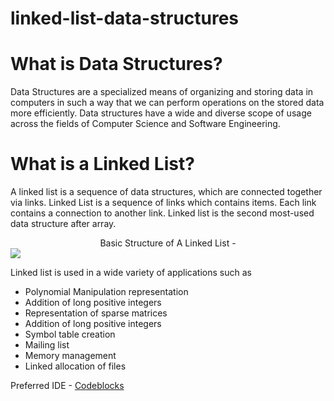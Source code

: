 # linked-list-data-structures
 
<h1>What is Data Structures?</h1>

<p>
    Data Structures are a specialized means of organizing and storing data in computers in such a way that we can perform operations on the stored data more efficiently. Data structures have a wide and diverse scope of usage across the fields of Computer Science and Software Engineering.
</p>

<h1>What is a Linked List? </h1>

<p>
    A linked list is a sequence of data structures, which are connected together via links. Linked List is a sequence of links which contains items. Each link contains a connection to another link. Linked list is the second most-used data structure after array.

</p>

<center>
Basic Structure of A Linked List - </center>
<img src="https://media.geeksforgeeks.org/wp-content/cdn-uploads/gq/2013/03/Linkedlist.png">
</img>

<p>
    Linked list is used in a wide variety of applications such as
</p>

<ul>
    <li>Polynomial Manipulation representation</li>
    <li>Addition of long positive integers</li>
    <li>Representation of sparse matrices</li>
    <li>Addition of long positive integers</li>
    <li>Symbol table creation</li>
    <li>Mailing list</li>
    <li>Memory management</li>
    <li>Linked allocation of files</li>
</ul>

<p>
    Preferred IDE - <a href="https://www.codeblocks.org/downloads/"> Codeblocks</a>
</p>